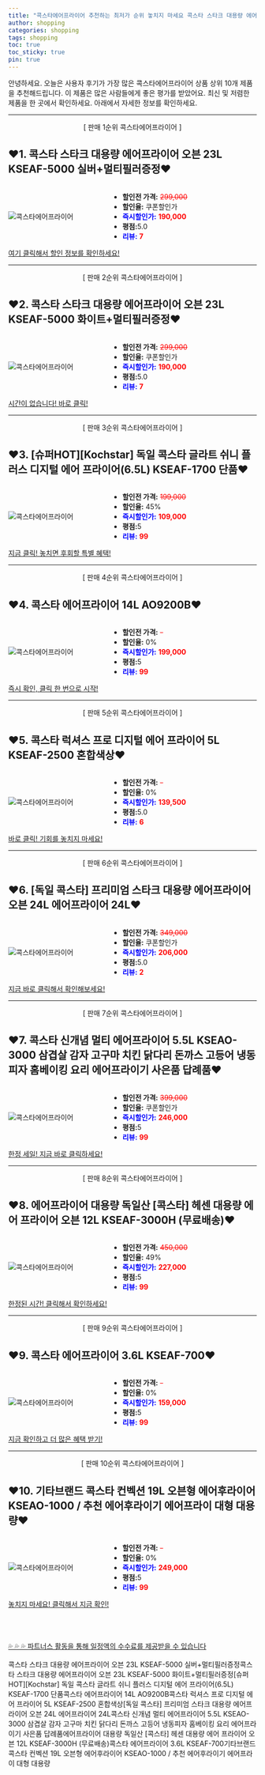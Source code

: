 ```yaml
---
title: "콕스타에어프라이어 추천하는 최저가 순위 놓치지 마세요 콕스타 스타크 대용량 에어프라이어 오븐"
author: shopping
categories: shopping
tags: shopping
toc: true
toc_sticky: true
pin: true
---
```

안녕하세요. 오늘은 사용자 후기가 가장 많은 콕스타에어프라이어 상품 상위 10개 제품을 추천해드립니다. 이 제품은 많은 사람들에게 좋은 평가를 받았어요. 최신 및 저렴한 제품을 한 곳에서 확인하세요. 아래에서 자세한 정보를 확인하세요.

---
<p class="toplist" style="margin: 0 auto; display: block; width: fit-content;">[ 판매 1순위 콕스타에어프라이어 ]</p>

<h2><strong>❤️1. 콕스타 스타크 대용량 에어프라이어 오븐 23L KSEAF-5000 실버+멀티필러증정❤️</strong></h2>

<div style="display: flex; align-items: center;">
    <div style="flex: 0.4;">
        <img src="https://thumbnail10.coupangcdn.com/thumbnails/remote/230x230ex/image/vendor_inventory/0c0b/49be4122422a4e0806788cf5e204cc4d0b6003a18db928770330dded10c4.jpg" alt="콕스타에어프라이어" style="max-width: 100%;">
    </div>
    <div style="flex: 0.6; margin-left: 10px;">
        <ul>
            <li><strong>할인전 가격:</strong> <del style="color: red;">299,000</del></li>
            <li><strong>할인율:</strong> 쿠폰할인가</li>
            <li><span style='color:blue'><strong>즉시할인가:</strong></span> <span style='color:red'><strong>190,000</strong></span></li>
            <li><strong>평점:</strong>5.0</li>
            <li><span style='color:blue'><strong>리뷰:</strong></span> <span style='color:red'><strong>7</strong></span></li>
        </ul>
    </div>
</div>
<div class="center">
    <a href="https://William4Davisa.github.io?lptag=AF9450613&subid=githubio&pageKey=7742468008&traceid=V0-153&itemId=20834405158&vendorItemId=86419133603" class="myButton">
        여기 클릭해서 할인 정보를 확인하세요!
    </a>
</div>


---
<p class="toplist" style="margin: 0 auto; display: block; width: fit-content;">[ 판매 2순위 콕스타에어프라이어 ]</p>

<h2><strong>❤️2. 콕스타 스타크 대용량 에어프라이어 오븐 23L KSEAF-5000 화이트+멀티필러증정❤️</strong></h2>

<div style="display: flex; align-items: center;">
    <div style="flex: 0.4;">
        <img src="https://thumbnail10.coupangcdn.com/thumbnails/remote/230x230ex/image/vendor_inventory/5bec/ef8a1007588ac01f394c9ad38d6bef999ffae1f92b00dc19a0f6397e2bbb.jpg" alt="콕스타에어프라이어" style="max-width: 100%;">
    </div>
    <div style="flex: 0.6; margin-left: 10px;">
        <ul>
            <li><strong>할인전 가격:</strong> <del style="color: red;">299,000</del></li>
            <li><strong>할인율:</strong> 쿠폰할인가</li>
            <li><span style='color:blue'><strong>즉시할인가:</strong></span> <span style='color:red'><strong>190,000</strong></span></li>
            <li><strong>평점:</strong>5.0</li>
            <li><span style='color:blue'><strong>리뷰:</strong></span> <span style='color:red'><strong>7</strong></span></li>
        </ul>
    </div>
</div>
<div class="center">
    <a href="https://William4Davisa.github.io?lptag=AF9450613&subid=githubio&pageKey=7742468008&traceid=V0-153&itemId=20834405157&vendorItemId=86701301071" class="myButton">
        시간이 없습니다! 바로 클릭!
    </a>
</div>


---
<p class="toplist" style="margin: 0 auto; display: block; width: fit-content;">[ 판매 3순위 콕스타에어프라이어 ]</p>

<h2><strong>❤️3. [슈퍼HOT][Kochstar] 독일 콕스타 글라트 쉬니 플러스 디지털 에어 프라이어(6.5L) KSEAF-1700 단품❤️</strong></h2>

<div style="display: flex; align-items: center;">
    <div style="flex: 0.4;">
        <img src="https://thumbnail8.coupangcdn.com/thumbnails/remote/230x230ex/image/vendor_inventory/5912/2247c99ca4afe78c93816636b63c137ef434d0f4286c61655810e75ed88d.jpg" alt="콕스타에어프라이어" style="max-width: 100%;">
    </div>
    <div style="flex: 0.6; margin-left: 10px;">
        <ul>
            <li><strong>할인전 가격:</strong> <del style="color: red;">199,000</del></li>
            <li><strong>할인율:</strong> 45%</li>
            <li><span style='color:blue'><strong>즉시할인가:</strong></span> <span style='color:red'><strong>109,000</strong></span></li>
            <li><strong>평점:</strong>5</li>
            <li><span style='color:blue'><strong>리뷰:</strong></span> <span style='color:red'><strong>99</strong></span></li>
        </ul>
    </div>
</div>
<div class="center">
    <a href="https://William4Davisa.github.io?lptag=AF9450613&subid=githubio&pageKey=7603498112&traceid=V0-153&itemId=20119734817&vendorItemId=90781624223" class="myButton">
        지금 클릭! 놓치면 후회할 특별 혜택!
    </a>
</div>


---
<p class="toplist" style="margin: 0 auto; display: block; width: fit-content;">[ 판매 4순위 콕스타에어프라이어 ]</p>

<h2><strong>❤️4. 콕스타 에어프라이어 14L AO9200B❤️</strong></h2>

<div style="display: flex; align-items: center;">
    <div style="flex: 0.4;">
        <img src="https://thumbnail8.coupangcdn.com/thumbnails/remote/230x230ex/image/vendor_inventory/f56d/c07f011b6a5821ce3dd566432fd37824ed74623d3866917d10f46bf35d97.png" alt="콕스타에어프라이어" style="max-width: 100%;">
    </div>
    <div style="flex: 0.6; margin-left: 10px;">
        <ul>
            <li><strong>할인전 가격:</strong> <del style="color: red;">-</del></li>
            <li><strong>할인율:</strong> 0%</li>
            <li><span style='color:blue'><strong>즉시할인가:</strong></span> <span style='color:red'><strong>199,000</strong></span></li>
            <li><strong>평점:</strong>5</li>
            <li><span style='color:blue'><strong>리뷰:</strong></span> <span style='color:red'><strong>99</strong></span></li>
        </ul>
    </div>
</div>
<div class="center">
    <a href="https://William4Davisa.github.io?lptag=AF9450613&subid=githubio&pageKey=6329260527&traceid=V0-153&itemId=13228118440&vendorItemId=80486262840" class="myButton">
        즉시 확인, 클릭 한 번으로 시작!
    </a>
</div>


---
<p class="toplist" style="margin: 0 auto; display: block; width: fit-content;">[ 판매 5순위 콕스타에어프라이어 ]</p>

<h2><strong>❤️5. 콕스타 럭셔스 프로 디지털 에어 프라이어 5L KSEAF-2500 혼합색상❤️</strong></h2>

<div style="display: flex; align-items: center;">
    <div style="flex: 0.4;">
        <img src="https://thumbnail9.coupangcdn.com/thumbnails/remote/230x230ex/image/retail/images/2020/09/02/17/3/4aba2ebe-3f04-4fc5-a854-cc29bf78d3e4.jpg" alt="콕스타에어프라이어" style="max-width: 100%;">
    </div>
    <div style="flex: 0.6; margin-left: 10px;">
        <ul>
            <li><strong>할인전 가격:</strong> <del style="color: red;">-</del></li>
            <li><strong>할인율:</strong> 0%</li>
            <li><span style='color:blue'><strong>즉시할인가:</strong></span> <span style='color:red'><strong>139,500</strong></span></li>
            <li><strong>평점:</strong>5.0</li>
            <li><span style='color:blue'><strong>리뷰:</strong></span> <span style='color:red'><strong>6</strong></span></li>
        </ul>
    </div>
</div>
<div class="center">
    <a href="https://William4Davisa.github.io?lptag=AF9450613&subid=githubio&pageKey=2046644546&traceid=V0-153&itemId=3479372716&vendorItemId=71465678850" class="myButton">
        바로 클릭! 기회를 놓치지 마세요!
    </a>
</div>


---
<p class="toplist" style="margin: 0 auto; display: block; width: fit-content;">[ 판매 6순위 콕스타에어프라이어 ]</p>

<h2><strong>❤️6. [독일 콕스타] 프리미엄 스타크 대용량 에어프라이어 오븐 24L 에어프라이어 24L❤️</strong></h2>

<div style="display: flex; align-items: center;">
    <div style="flex: 0.4;">
        <img src="https://thumbnail6.coupangcdn.com/thumbnails/remote/230x230ex/image/vendor_inventory/31ae/f75c6345397dc53638d41e4de953109cfc63928010e0ac10eff3b6565471.jpg" alt="콕스타에어프라이어" style="max-width: 100%;">
    </div>
    <div style="flex: 0.6; margin-left: 10px;">
        <ul>
            <li><strong>할인전 가격:</strong> <del style="color: red;">349,000</del></li>
            <li><strong>할인율:</strong> 쿠폰할인가</li>
            <li><span style='color:blue'><strong>즉시할인가:</strong></span> <span style='color:red'><strong>206,000</strong></span></li>
            <li><strong>평점:</strong>5.0</li>
            <li><span style='color:blue'><strong>리뷰:</strong></span> <span style='color:red'><strong>2</strong></span></li>
        </ul>
    </div>
</div>
<div class="center">
    <a href="https://William4Davisa.github.io?lptag=AF9450613&subid=githubio&pageKey=8230063660&traceid=V0-153&itemId=23685218606&vendorItemId=86702918671" class="myButton">
        지금 바로 클릭해서 확인해보세요!
    </a>
</div>


---
<p class="toplist" style="margin: 0 auto; display: block; width: fit-content;">[ 판매 7순위 콕스타에어프라이어 ]</p>

<h2><strong>❤️7. 콕스타 신개념 멀티 에어프라이어 5.5L KSEAO-3000 삼겹살 감자 고구마 치킨 닭다리 돈까스 고등어 냉동피자 홈베이킹 요리 에어프라이기 사은품 답례품❤️</strong></h2>

<div style="display: flex; align-items: center;">
    <div style="flex: 0.4;">
        <img src="https://thumbnail10.coupangcdn.com/thumbnails/remote/230x230ex/image/vendor_inventory/53a8/e18009afcdd378f4f68467a65b1b7e59b5a42f9b0908d0e184b7b0d4b967.jpg" alt="콕스타에어프라이어" style="max-width: 100%;">
    </div>
    <div style="flex: 0.6; margin-left: 10px;">
        <ul>
            <li><strong>할인전 가격:</strong> <del style="color: red;">399,000</del></li>
            <li><strong>할인율:</strong> 쿠폰할인가</li>
            <li><span style='color:blue'><strong>즉시할인가:</strong></span> <span style='color:red'><strong>246,000</strong></span></li>
            <li><strong>평점:</strong>5</li>
            <li><span style='color:blue'><strong>리뷰:</strong></span> <span style='color:red'><strong>99</strong></span></li>
        </ul>
    </div>
</div>
<div class="center">
    <a href="https://William4Davisa.github.io?lptag=AF9450613&subid=githubio&pageKey=7551153323&traceid=V0-153&itemId=19872711204&vendorItemId=86704388241" class="myButton">
        한정 세일! 지금 바로 클릭하세요!
    </a>
</div>


---
<p class="toplist" style="margin: 0 auto; display: block; width: fit-content;">[ 판매 8순위 콕스타에어프라이어 ]</p>

<h2><strong>❤️8. 에어프라이어 대용량 독일산 [콕스타] 헤센 대용량 에어 프라이어 오븐 12L KSEAF-3000H (무료배송)❤️</strong></h2>

<div style="display: flex; align-items: center;">
    <div style="flex: 0.4;">
        <img src="https://thumbnail9.coupangcdn.com/thumbnails/remote/230x230ex/image/vendor_inventory/173e/b1900a570c755bea466def66ff84abc4417491ce20a5197653fec54a8482.png" alt="콕스타에어프라이어" style="max-width: 100%;">
    </div>
    <div style="flex: 0.6; margin-left: 10px;">
        <ul>
            <li><strong>할인전 가격:</strong> <del style="color: red;">450,000</del></li>
            <li><strong>할인율:</strong> 49%</li>
            <li><span style='color:blue'><strong>즉시할인가:</strong></span> <span style='color:red'><strong>227,000</strong></span></li>
            <li><strong>평점:</strong>5</li>
            <li><span style='color:blue'><strong>리뷰:</strong></span> <span style='color:red'><strong>99</strong></span></li>
        </ul>
    </div>
</div>
<div class="center">
    <a href="https://William4Davisa.github.io?lptag=AF9450613&subid=githubio&pageKey=7175030021&traceid=V0-153&itemId=18084305095&vendorItemId=85237075485" class="myButton">
        한정된 시간! 클릭해서 확인하세요!
    </a>
</div>


---
<p class="toplist" style="margin: 0 auto; display: block; width: fit-content;">[ 판매 9순위 콕스타에어프라이어 ]</p>

<h2><strong>❤️9. 콕스타 에어프라이어 3.6L KSEAF-700❤️</strong></h2>

<div style="display: flex; align-items: center;">
    <div style="flex: 0.4;">
        <img src="https://thumbnail6.coupangcdn.com/thumbnails/remote/230x230ex/image/vendor_inventory/7dd8/5f24b7d97a917b23d5fe4bcbce1bb17a691e5a54800053459192c288ce11.png" alt="콕스타에어프라이어" style="max-width: 100%;">
    </div>
    <div style="flex: 0.6; margin-left: 10px;">
        <ul>
            <li><strong>할인전 가격:</strong> <del style="color: red;">-</del></li>
            <li><strong>할인율:</strong> 0%</li>
            <li><span style='color:blue'><strong>즉시할인가:</strong></span> <span style='color:red'><strong>159,000</strong></span></li>
            <li><strong>평점:</strong>5</li>
            <li><span style='color:blue'><strong>리뷰:</strong></span> <span style='color:red'><strong>99</strong></span></li>
        </ul>
    </div>
</div>
<div class="center">
    <a href="https://William4Davisa.github.io?lptag=AF9450613&subid=githubio&pageKey=6329205314&traceid=V0-153&itemId=13227820516&vendorItemId=80485965822" class="myButton">
        지금 확인하고 더 많은 혜택 받기!
    </a>
</div>


---
<p class="toplist" style="margin: 0 auto; display: block; width: fit-content;">[ 판매 10순위 콕스타에어프라이어 ]</p>

<h2><strong>❤️10. 기타브랜드 콕스타 컨벡션 19L 오븐형 에어후라이어 KSEAO-1000 / 추천 에어후라이기 에어프라이 대형 대용량❤️</strong></h2>

<div style="display: flex; align-items: center;">
    <div style="flex: 0.4;">
        <img src="https://thumbnail8.coupangcdn.com/thumbnails/remote/230x230ex/image/vendor_inventory/3993/29ad6273c7b9459a989ddad2aa88c88dd0f8ce7eda78da6b2dc555aad9ba.jpg" alt="콕스타에어프라이어" style="max-width: 100%;">
    </div>
    <div style="flex: 0.6; margin-left: 10px;">
        <ul>
            <li><strong>할인전 가격:</strong> <del style="color: red;">-</del></li>
            <li><strong>할인율:</strong> 0%</li>
            <li><span style='color:blue'><strong>즉시할인가:</strong></span> <span style='color:red'><strong>249,000</strong></span></li>
            <li><strong>평점:</strong>5</li>
            <li><span style='color:blue'><strong>리뷰:</strong></span> <span style='color:red'><strong>99</strong></span></li>
        </ul>
    </div>
</div>
<div class="center">
    <a href="https://William4Davisa.github.io?lptag=AF9450613&subid=githubio&pageKey=7925870867&traceid=V0-153&itemId=21788785678&vendorItemId=88898876488" class="myButton">
        놓치지 마세요! 클릭해서 지금 확인!
    </a>
</div>

<br><br><br>[💦 💦 💦 파트너스 활동을 통해 일정액의 수수료를 제공받을 수 있습니다](https://link.coupang.com/a/bcpT2c)<br><br>콕스타 스타크 대용량 에어프라이어 오븐 23L KSEAF-5000 실버+멀티필러증정콕스타 스타크 대용량 에어프라이어 오븐 23L KSEAF-5000 화이트+멀티필러증정[슈퍼HOT][Kochstar] 독일 콕스타 글라트 쉬니 플러스 디지털 에어 프라이어(6.5L) KSEAF-1700 단품콕스타 에어프라이어 14L AO9200B콕스타 럭셔스 프로 디지털 에어 프라이어 5L KSEAF-2500 혼합색상[독일 콕스타] 프리미엄 스타크 대용량 에어프라이어 오븐 24L 에어프라이어 24L콕스타 신개념 멀티 에어프라이어 5.5L KSEAO-3000 삼겹살 감자 고구마 치킨 닭다리 돈까스 고등어 냉동피자 홈베이킹 요리 에어프라이기 사은품 답례품에어프라이어 대용량 독일산 [콕스타] 헤센 대용량 에어 프라이어 오븐 12L KSEAF-3000H (무료배송)콕스타 에어프라이어 3.6L KSEAF-700기타브랜드 콕스타 컨벡션 19L 오븐형 에어후라이어 KSEAO-1000 / 추천 에어후라이기 에어프라이 대형 대용량